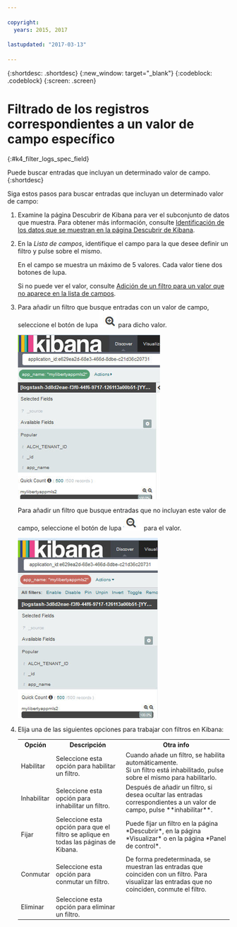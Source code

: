 ```yaml
---

copyright:
  years: 2015, 2017

lastupdated: "2017-03-13"

---
```



{:shortdesc: .shortdesc}
{:new_window: target="_blank"}
{:codeblock: .codeblock}
{:screen: .screen}

# Filtrado de los registros correspondientes a un valor de campo específico
{:#k4_filter_logs_spec_field}

Puede buscar entradas que incluyan un determinado valor de campo.
{:shortdesc}

Siga estos pasos para buscar entradas que incluyan un determinado valor de campo:


1. Examine la página Descubrir de Kibana para ver el subconjunto de datos que muestra. Para obtener más información, consulte [Identificación de los datos que se muestran en la página Descubrir de Kibana](logging_kibana_analize_logs_interactively.html#k4_identify_data). 

2. En la *Lista de campos*, identifique el campo para la que desee definir un filtro y pulse sobre el mismo.

    En el campo se muestra un máximo de 5 valores. Cada valor tiene dos botones de lupa.  
    
    Si no puede ver el valor, consulte [Adición de un filtro para un valor que no aparece en la lista de campos](k4_add_filter_out_value.html#k4_add_filter_out_value).

3. Para añadir un filtro que busque entradas con un valor de campo, seleccione el botón de lupa ![Botón de lupa en modalidad de inclusión](images/k4_include_field_icon.jpg "Botón de lupa en modalidad de inclusión") para dicho valor.

    ![Filtro que incluye el valor de campo](images/k4_add_filter_for_field.jpg "Filtro que incluye el valor de campo")

    Para añadir un filtro que busque entradas que no incluyan este valor de campo, seleccione el botón de lupa ![Botón de lupa en modalidad de inclusión](images/k4_exclude_field_icon.jpg "Botón de lupa en modalidad de inclusión") para el valor.

    ![Filtro que excluye el valor de campo](images/k4_add_filter_to_exclude_field.jpg "Filtro que excluye el valor de campo")

4. Elija una de las siguientes opciones para trabajar con filtros en Kibana:

    <table>
      <tbody>
        <tr>
          <th align="center">Opción</th>
          <th align="center">Descripción</th>
          <th align="center">Otra info</th>
        </tr>
        <tr>
          <td align="left">Habilitar</td>
          <td align="left">Seleccione esta opción para habilitar un filtro.</td>
          <td align="left">Cuando añade un filtro, se habilita automáticamente. <br> Si un filtro está inhabilitado, pulse sobre el mismo para habilitarlo.</td>
        </tr>
        <tr>
          <td align="left">Inhabilitar</td>
          <td align="left">Seleccione esta opción para inhabilitar un filtro.</td>
          <td align="left">Después de añadir un filtro, si desea ocultar las entradas correspondientes a un valor de campo, pulse **inhabilitar**.</td>
        </tr>
        <tr>
          <td align="left">Fijar</td>
          <td align="left">Seleccione esta opción para que el filtro se aplique en todas las páginas de Kibana. </td>
          <td align="left">Puede fijar un filtro en la página *Descubrir*, en la página *Visualizar* o en la página *Panel de control*. </td>
        </tr>
        <tr>
          <td align="left">Conmutar</td>
          <td align="left">Seleccione esta opción para conmutar un filtro.</td>
          <td align="left">De forma predeterminada, se muestran las entradas que coinciden con un filtro. Para visualizar las entradas que no coinciden, conmute el filtro.</td>
        </tr>
        <tr>
          <td align="left">Eliminar</td>
          <td align="left">Seleccione esta opción para eliminar un filtro.</td>
          <td align="left"></td>
        </tr>
      </tbody>
    </table>

 

 
 

